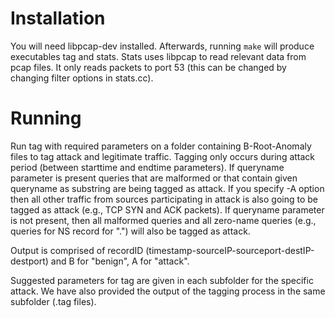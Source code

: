 # Installation

You will need libpcap-dev installed. Afterwards, running `make` will produce
executables tag and stats. Stats uses libpcap to read relevant data from
pcap files. It only reads packets to port 53 (this can be changed by changing
filter options in stats.cc).

# Running

Run tag with required parameters on a folder containing B-Root-Anomaly files
to tag attack and legitimate traffic. Tagging only occurs during attack period
(between starttime and endtime parameters). If queryname parameter is present
queries that are malformed or that contain given queryname as substring are
being tagged as attack. If you specify -A option then all other traffic from
sources participating in attack is also going to be tagged as attack (e.g., TCP
SYN and ACK packets). If queryname parameter is not present, then all malformed
queries and all zero-name queries (e.g., queries for NS record for ".") will
also be tagged as attack.

Output is comprised of recordID (timestamp-sourceIP-sourceport-destIP-destport)
and B for "benign", A for "attack".

Suggested parameters for tag are given in each subfolder for the specific
attack. We have also provided the output of the tagging process in the same
subfolder (.tag files).